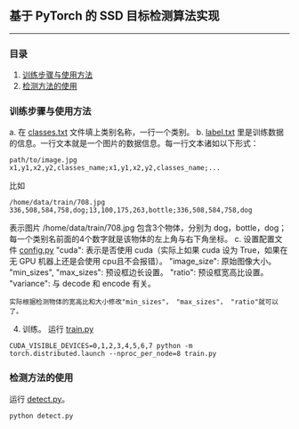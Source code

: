 ## 基于 PyTorch 的 SSD 目标检测算法实现
---

### 目录
1. [训练步骤与使用方法](#训练步骤与使用方法)
2. [检测方法的使用](#检测方法的使用)


### 训练步骤与使用方法
a. 在 [classes.txt](./classes.txt) 文件填上类别名称，一行一个类别。
b. [label.txt](./label.txt) 里是训练数据的信息。一行文本就是一个图片的数据信息。每一行文本诸如以下形式：
```
path/to/image.jpg x1,y1,x2,y2,classes_name;x1,y1,x2,y2,classes_name;...
```
比如
```
/home/data/train/708.jpg 336,508,584,758,dog;13,100,175,263,bottle;336,508,584,758,dog
```
表示图片 /home/data/train/708.jpg 包含3个物体，分别为 dog，bottle，dog；每一个类别名前面的4个数字就是该物体的左上角与右下角坐标。
c. 设置配置文件 [config.py](./config.py)
    "cuda": 表示是否使用 cuda（实际上如果 cuda 设为 True，如果在无 GPU 机器上还是会使用 cpu且不会报错）。
    "image_size": 原始图像大小。
    "min_sizes", "max_sizes": 预设框边长设置。
    "ratio": 预设框宽高比设置。
    "variance": 与 decode 和 encode 有关。

    实际根据检测物体的宽高比和大小修改"min_sizes"， "max_sizes"， "ratio"就可以了。
4. 训练。
运行 [train.py](./train.py)
```
CUDA_VISIBLE_DEVICES=0,1,2,3,4,5,6,7 python -m torch.distributed.launch --nproc_per_node=8 train.py
```


### 检测方法的使用
运行 [detect.py](./detect.py)。
```
python detect.py
```
